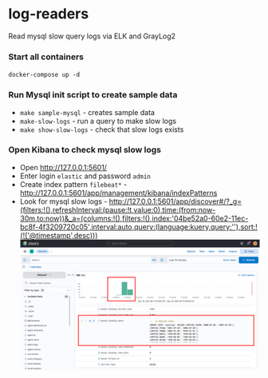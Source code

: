 # log-readers
Read mysql slow query logs via ELK and GrayLog2

### Start all containers
`docker-compose up -d`

### Run Mysql init script to create sample data
- `make sample-mysql` - creates sample data
- `make-slow-logs` - run a query to make slow logs
- `make show-slow-logs` - check that slow logs exists

### Open Kibana to check mysql slow logs
- Open http://127.0.0.1:5601/
- Enter login `elastic` and password `admin`
- Create index pattern `filebeat*` - http://127.0.0.1:5601/app/management/kibana/indexPatterns
- Look for mysql slow logs - http://127.0.0.1:5601/app/discover#/?_g=(filters:!(),refreshInterval:(pause:!t,value:0),time:(from:now-30m,to:now))&_a=(columns:!(),filters:!(),index:'04be52a0-60e2-11ec-bc8f-4f3209720c05',interval:auto,query:(language:kuery,query:''),sort:!(!('@timestamp',desc)))
  ![slow_log_example.png](resources/slow_log_example.png)